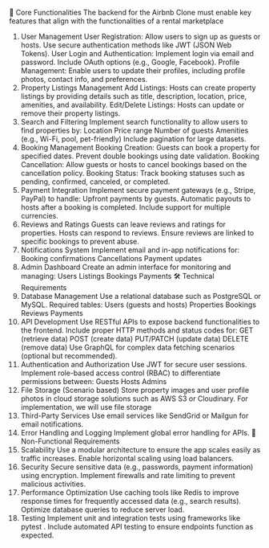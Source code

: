 🔑 Core Functionalities
The backend for the Airbnb Clone must enable key features that align with the functionalities of a rental marketplace

1. User Management
User Registration:
Allow users to sign up as guests or hosts.
Use secure authentication methods like JWT (JSON Web Tokens).
User Login and Authentication:
Implement login via email and password.
Include OAuth options (e.g., Google, Facebook).
Profile Management:
Enable users to update their profiles, including profile photos, contact info, and preferences.
2. Property Listings Management
Add Listings:
Hosts can create property listings by providing details such as title, description, location, price, amenities, and availability.
Edit/Delete Listings:
Hosts can update or remove their property listings.
3. Search and Filtering
Implement search functionality to allow users to find properties by:
Location
Price range
Number of guests
Amenities (e.g., Wi-Fi, pool, pet-friendly)
Include pagination for large datasets.
4. Booking Management
Booking Creation:
Guests can book a property for specified dates.
Prevent double bookings using date validation.
Booking Cancellation:
Allow guests or hosts to cancel bookings based on the cancellation policy.
Booking Status:
Track booking statuses such as pending, confirmed, canceled, or completed.
5. Payment Integration
Implement secure payment gateways (e.g., Stripe, PayPal) to handle:
Upfront payments by guests.
Automatic payouts to hosts after a booking is completed.
Include support for multiple currencies.
6. Reviews and Ratings
Guests can leave reviews and ratings for properties.
Hosts can respond to reviews.
Ensure reviews are linked to specific bookings to prevent abuse.
7. Notifications System
Implement email and in-app notifications for:
Booking confirmations
Cancellations
Payment updates
8. Admin Dashboard
Create an admin interface for monitoring and managing:
Users
Listings
Bookings
Payments
🛠️ Technical Requirements
1. Database Management
Use a relational database such as PostgreSQL or MySQL.
Required tables:
Users (guests and hosts)
Properties
Bookings
Reviews
Payments
2. API Development
Use RESTful APIs to expose backend functionalities to the frontend.
Include proper HTTP methods and status codes for:
GET (retrieve data)
POST (create data)
PUT/PATCH (update data)
DELETE (remove data)
Use GraphQL for complex data fetching scenarios (optional but recommended).
3. Authentication and Authorization
Use JWT for secure user sessions.
Implement role-based access control (RBAC) to differentiate permissions between:
Guests
Hosts
Admins
4. File Storage (Scenario based)
Store property images and user profile photos in cloud storage solutions such as AWS S3 or Cloudinary. For implementation, we will use file storage
5. Third-Party Services
Use email services like SendGrid or Mailgun for email notifications.
6. Error Handling and Logging
Implement global error handling for APIs.
🚀 Non-Functional Requirements
1. Scalability
Use a modular architecture to ensure the app scales easily as traffic increases.
Enable horizontal scaling using load balancers.
2. Security
Secure sensitive data (e.g., passwords, payment information) using encryption.
Implement firewalls and rate limiting to prevent malicious activities.
3. Performance Optimization
Use caching tools like Redis to improve response times for frequently accessed data (e.g., search results).
Optimize database queries to reduce server load.
4. Testing
Implement unit and integration tests using frameworks like pytest .
Include automated API testing to ensure endpoints function as expected.